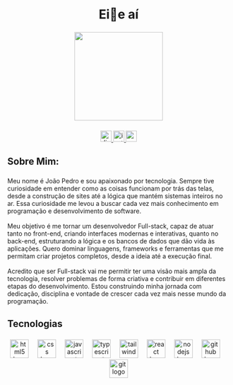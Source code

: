 <h1 align="center">Ei👋e aí</h1>

###

<div align="center">
  <img height="200" src="https://i.pinimg.com/originals/21/11/61/21116158daaeb1459b4ec0758505e1ad.gif"  />
</div>

###

<div align="center">
  <a href="https://discordapp.com/users/1395390262175465544" target="_blank">
    <img src="https://img.shields.io/static/v1?message=Discord&logo=discord&label=&color=7289DA&logoColor=white&labelColor=&style=for-the-badge" height="25" alt="discord logo"  />
  </a>
  <a href="https://www.instagram.com/myjoao__/" target="_blank">
    <img src="https://img.shields.io/static/v1?message=Instagram&logo=instagram&label=&color=E4405F&logoColor=white&labelColor=&style=for-the-badge" height="25" alt="instagram logo"  />
  </a>
  <a href="mailto:joaopedro293132@gmail.com" target="_blank">
    <img src="https://img.shields.io/static/v1?message=Gmail&logo=gmail&label=&color=D14836&logoColor=white&labelColor=&style=for-the-badge" height="25" alt="gmail logo"  />
  </a>
</div>

###

<h2 align="left">Sobre Mim:</h2>

###

<p align="left">Meu nome é João Pedro e sou apaixonado por tecnologia. Sempre tive curiosidade em entender como as coisas funcionam por trás das telas, desde a construção de sites até a lógica que mantém sistemas inteiros no ar. Essa curiosidade me levou a buscar cada vez mais conhecimento em programação e desenvolvimento de software.<br><br>Meu objetivo é me tornar um desenvolvedor Full-stack, capaz de atuar tanto no front-end, criando interfaces modernas e interativas, quanto no back-end, estruturando a lógica e os bancos de dados que dão vida às aplicações. Quero dominar linguagens, frameworks e ferramentas que me permitam criar projetos completos, desde a ideia até a execução final.<br><br>Acredito que ser Full-stack vai me permitir ter uma visão mais ampla da tecnologia, resolver problemas de forma criativa e contribuir em diferentes etapas do desenvolvimento. Estou construindo minha jornada com dedicação, disciplina e vontade de crescer cada vez mais nesse mundo da programação.</p>

###

<h2 align="left">Tecnologias</h2>

###

<div align="center">
  <img src="https://skillicons.dev/icons?i=html" height="42" alt="html5 logo"  />
  <img width="12" />
  <img src="https://skillicons.dev/icons?i=css" height="42" alt="css logo"  />
  <img width="12" />
  <img src="https://skillicons.dev/icons?i=js" height="42" alt="javascript logo"  />
  <img width="12" />
  <img src="https://skillicons.dev/icons?i=ts" height="42" alt="typescript logo"  />
  <img width="12" />
  <img src="https://skillicons.dev/icons?i=tailwind" height="42" alt="tailwindcss logo"  />
  <img width="12" />
  <img src="https://skillicons.dev/icons?i=react" height="42" alt="react logo"  />
  <img width="12" />
  <img src="https://skillicons.dev/icons?i=nodejs" height="42" alt="nodejs logo"  />
  <img width="12" />
  <img src="https://skillicons.dev/icons?i=github" height="42" alt="github logo"  />
  <img width="12" />
  <img src="https://skillicons.dev/icons?i=git" height="42" alt="git logo"  />
</div>

###
